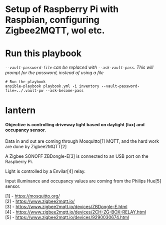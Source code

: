 # Setup of Raspberry Pi with Raspbian, configuring Zigbee2MQTT, wol etc.

# Run this playbook
_`--vault-password-file` can be replaced with `--ask-vault-pass`. This will prompt for the password, instead of using a file_
```
# Run the playbook
ansible-playbook playbook.yml -i inventory --vault-password-file=../.vault-pw --ask-become-pass
```

# lantern

#### Objective is controlling driveway light based on daylight (lux) and occupancy sensor.

Data in and out are coming through Mosquitto[1] MQTT, and the hard work are done by Zigbee2MQTT[2]

A Zigbee SONOFF ZBDongle-E[3] is connected to an USB port on the Raspberry Pi.

Light is controlled by a Envilar[4] relay.

Input illuminance and occupancy values are coming from the Philips Hue[5] sensor.

[1] - https://mosquitto.org/  
[2] - https://www.zigbee2mqtt.io/  
[3] - https://www.zigbee2mqtt.io/devices/ZBDongle-E.html  
[4] - https://www.zigbee2mqtt.io/devices/2CH-ZG-BOX-RELAY.html  
[5] - https://www.zigbee2mqtt.io/devices/9290030674.html